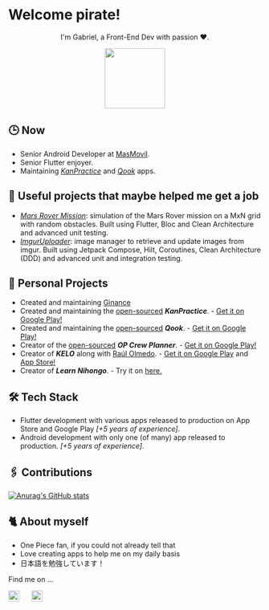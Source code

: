 # Welcome pirate!

<p align="center">
I'm Gabriel, a Front-End Dev with passion ❤️.
</p>

<p align="center"><img src="https://media.giphy.com/media/7BW9U2cJPQZ0s/giphy.gif" width="120"></p>

## 🕒 Now

- Senior Android Developer at [MasMovil](https://www.masmovil.es/).
- Senior Flutter enjoyer.
- Maintaining *[KanPractice](https://play.google.com/store/apps/details?id=com.gabr.garc.kanpractice&hl=es&gl=US)* and *[Qook](https://play.google.com/store/apps/details?id=com.gabr.gabc.qook&hl=es&gl=US)* apps.

## 💼 Useful projects that maybe helped me get a job

- *[Mars Rover Mission](https://github.com/gabrielglbh/Mars-Rover-Mission)*: simulation of the Mars Rover mission on a MxN grid with random obstacles. Built using Flutter, Bloc and Clean Architecture and advanced unit testing.
- *[ImgurUploader](https://github.com/gabrielglbh/ImgurUploader)*: image manager to retrieve and update images from imgur. Built using Jetpack Compose, Hilt, Coroutines, Clean Architecture (DDD) and advanced unit and integration testing.

## 👷 Personal Projects

- Created and maintaining [Ginance](https://myginance.web.app/)
- Created and maintaining the [open-sourced](https://github.com/gabrielglbh/Kan-Practice) *__KanPractice__*. - [Get it on Google Play!](https://play.google.com/store/apps/details?id=com.gabr.garc.kanpractice&hl=es&gl=US)
- Created and maintaining the [open-sourced](https://github.com/gabrielglbh/qook) *__Qook__*. - [Get it on Google Play!](https://play.google.com/store/apps/details?id=com.gabr.gabc.qook&hl=es&gl=US)
- Creator of the [open-sourced](https://github.com/gabrielglbh/OP-Crew-Planner) *__OP Crew Planner__*. - [Get it on Google Play!](https://play.google.com/store/apps/details?id=com.gabr.garc.optcteams&hl=es&gl=US)
- Creator of *__KELO__* along with [Raúl Olmedo](https://github.com/olmedocr). - [Get it on Google Play](https://play.google.com/store/apps/details?id=com.gabr.gabc.kelo&hl=es&gl=US) and [App Store!](https://apps.apple.com/au/app/kelo/id1559757993)
- Creator of *__Learn Nihongo__*. - Try it on [here.](https://learn-nihongo.web.app)

## 🛠️ Tech Stack

- Flutter development with various apps released to production on App Store and Google Play *[+5 years of experience]*. 
- Android development with only one (of many) app released to production. *[+5 years of experience]*.

## 🖇️ Contributions

[![Anurag's GitHub stats](https://github-readme-stats.vercel.app/api?username=gabrielglbh)](https://github.com/anuraghazra/github-readme-stats)

## 🐈 About myself

- One Piece fan, if you could not already tell that
- Love creating apps to help me on my daily basis
- 日本語を勉強しています！

Find me on ...

[<img src="https://raw.githubusercontent.com/peterthehan/peterthehan/main/assets/github.svg" width="22px" alt="GitHub"/>](https://github.com/gabrielglbh)
&nbsp;&nbsp;&nbsp;&nbsp;
[<img src="https://raw.githubusercontent.com/peterthehan/peterthehan/master/assets/linkedin.svg" width="22px" alt="LinkedIn"/>](https://www.linkedin.com/in/ggarclop)
